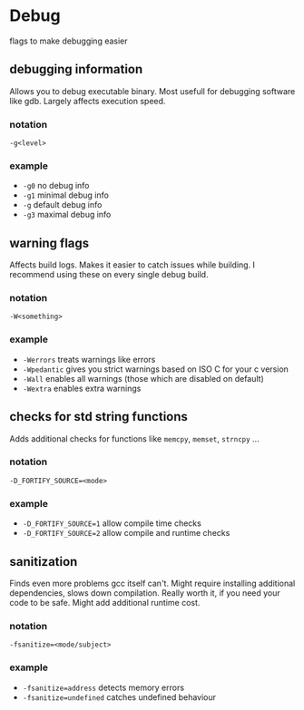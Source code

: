 # Debug
flags to make debugging easier

## debugging information
Allows you to debug executable binary. Most usefull for debugging software like gdb. Largely affects execution speed.
### notation
`-g<level>`
### example
- `-g0` no debug info
- `-g1` minimal debug info
- `-g`  default debug info
- `-g3` maximal debug info


## warning flags
Affects build logs. Makes it easier to catch issues while building. I recommend using these on every single debug build.
### notation
`-W<something>`
### example
- `-Werrors` treats warnings like errors
- `-Wpedantic` gives you strict warnings based on ISO C for your c version
- `-Wall` enables all warnings (those which are disabled on default)
- `-Wextra` enables extra warnings


## checks for std string functions
Adds additional checks for functions like `memcpy`, `memset`, `strncpy` ...
### notation
`-D_FORTIFY_SOURCE=<mode>`
### example
- `-D_FORTIFY_SOURCE=1` allow compile time checks
- `-D_FORTIFY_SOURCE=2` allow compile and runtime checks


## sanitization
Finds even more problems gcc itself can't. Might require installing additional dependencies, slows down compilation. Really worth it, if you need your code to be safe. Might add additional runtime cost.
### notation
`-fsanitize=<mode/subject>`
### example
- `-fsanitize=address` detects memory errors
- `-fsanitize=undefined` catches undefined behaviour


